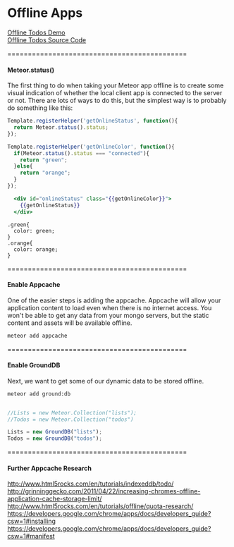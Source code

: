 Offline Apps
============================================

  
[Offline Todos Demo](http://offline-todos.meteor.com/#/lists/9H6FFW5qAnoP68c8K)  
[Offline Todos Source Code](https://github.com/awatson1978/offline-todos)  

============================================
####  Meteor.status()

The first thing to do when taking your Meteor app offline is to create some visual indication of whether the local client app is connected to the server or not.  There are lots of ways to do this, but the simplest way is to probably do something like this:

````js
Template.registerHelper('getOnlineStatus', function(){
  return Meteor.status().status;
});

Template.registerHelper('getOnlineColor', function(){
  if(Meteor.status().status === "connected"){
    return "green";
  }else{
    return "orange";
  }
});

````

````handlebars
  <div id="onlineStatus" class="{{getOnlineColor}}">
    {{getOnlineStatus}}
  </div>
````

````less
.green{
  color: green;
}
.orange{
  color: orange;
}
````


============================================
####  Enable Appcache  

One of the easier steps is adding the appcache.  Appcache will allow your application content to load even when there is no internet access.  You won't be able to get any data from your mongo servers, but the static content and assets will be available offline.

````sh
meteor add appcache
````

============================================
####  Enable GroundDB

Next, we want to get some of our dynamic data to be stored offline.  
````sh
meteor add ground:db
````


````js

//Lists = new Meteor.Collection("lists");
//Todos = new Meteor.Collection("todos")

Lists = new GroundDB("lists");
Todos = new GroundDB("todos");
````

============================================
####  Further Appcache Research   
http://www.html5rocks.com/en/tutorials/indexeddb/todo/  
http://grinninggecko.com/2011/04/22/increasing-chromes-offline-application-cache-storage-limit/  
http://www.html5rocks.com/en/tutorials/offline/quota-research/  
https://developers.google.com/chrome/apps/docs/developers_guide?csw=1#installing  
https://developers.google.com/chrome/apps/docs/developers_guide?csw=1#manifest



